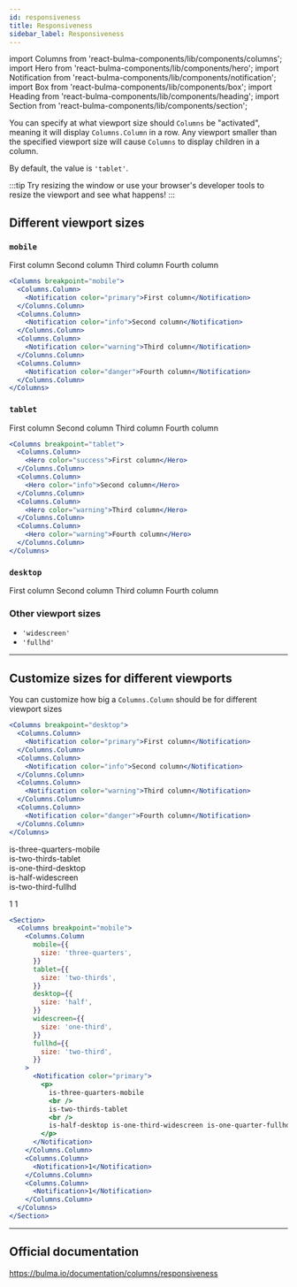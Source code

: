 ```yaml
---
id: responsiveness
title: Responsiveness
sidebar_label: Responsiveness
---
```


import Columns from 'react-bulma-components/lib/components/columns';
import Hero from 'react-bulma-components/lib/components/hero';
import Notification from 'react-bulma-components/lib/components/notification';
import Box from 'react-bulma-components/lib/components/box';
import Heading from 'react-bulma-components/lib/components/heading';
import Section from 'react-bulma-components/lib/components/section';

You can specify at what viewport size should `Columns` be "activated",
meaning it will display `Columns.Column` in a row. Any viewport smaller
than the specified viewport size will cause `Columns` to display children
in a column.

By default, the value is `'tablet'`.

:::tip
Try resizing the window or use your browser's developer tools to resize the viewport
and see what happens!
:::

## Different viewport sizes

### `mobile`

<Columns breakpoint="mobile">
  <Columns.Column>
    <Notification color="primary">First column</Notification>
  </Columns.Column>
  <Columns.Column>
    <Notification color="info">Second column</Notification>
  </Columns.Column>
  <Columns.Column>
    <Notification color="warning">Third column</Notification>
  </Columns.Column>
  <Columns.Column>
    <Notification color="danger">Fourth column</Notification>
  </Columns.Column>
</Columns>


```jsx
<Columns breakpoint="mobile">
  <Columns.Column>
    <Notification color="primary">First column</Notification>
  </Columns.Column>
  <Columns.Column>
    <Notification color="info">Second column</Notification>
  </Columns.Column>
  <Columns.Column>
    <Notification color="warning">Third column</Notification>
  </Columns.Column>
  <Columns.Column>
    <Notification color="danger">Fourth column</Notification>
  </Columns.Column>
</Columns>
```

### `tablet`

<Columns breakpoint="tablet">
  <Columns.Column>
    <Notification color="primary">First column</Notification>
  </Columns.Column>
  <Columns.Column>
    <Notification color="info">Second column</Notification>
  </Columns.Column>
  <Columns.Column>
    <Notification color="warning">Third column</Notification>
  </Columns.Column>
  <Columns.Column>
    <Notification color="danger">Fourth column</Notification>
  </Columns.Column>
</Columns>

```jsx
<Columns breakpoint="tablet">
  <Columns.Column>
    <Hero color="success">First column</Hero>
  </Columns.Column>
  <Columns.Column>
    <Hero color="info">Second column</Hero>
  </Columns.Column>
  <Columns.Column>
    <Hero color="warning">Third column</Hero>
  </Columns.Column>
  <Columns.Column>
    <Hero color="warning">Fourth column</Hero>
  </Columns.Column>
</Columns>
```

### `desktop`

<Columns breakpoint="desktop">
  <Columns.Column>
    <Notification color="primary">First column</Notification>
  </Columns.Column>
  <Columns.Column>
    <Notification color="info">Second column</Notification>
  </Columns.Column>
  <Columns.Column>
    <Notification color="warning">Third column</Notification>
  </Columns.Column>
  <Columns.Column>
    <Notification color="danger">Fourth column</Notification>
  </Columns.Column>
</Columns>

### Other viewport sizes

- `'widescreen'`
- `'fullhd'`

---

## Customize sizes for different viewports

You can customize how big a `Columns.Column` should be for different viewport sizes

```jsx
<Columns breakpoint="desktop">
  <Columns.Column>
    <Notification color="primary">First column</Notification>
  </Columns.Column>
  <Columns.Column>
    <Notification color="info">Second column</Notification>
  </Columns.Column>
  <Columns.Column>
    <Notification color="warning">Third column</Notification>
  </Columns.Column>
  <Columns.Column>
    <Notification color="danger">Fourth column</Notification>
  </Columns.Column>
</Columns>
```

<Section>
  <Columns breakpoint="mobile">
    <Columns.Column
      mobile={{
        size: 'three-quarters',
      }}
      tablet={{
        size: 'two-thirds',
      }}
      desktop={{
        size: 'one-third',
      }}
      widescreen={{
        size: 'half',
      }}
      fullhd={{
        size: 'two-thirds',
      }}
    >
      <Notification color="primary">
        <p>
          is-three-quarters-mobile
          <br />
          is-two-thirds-tablet
          <br />
          is-one-third-desktop
          <br />
          is-half-widescreen
          <br />
          is-two-third-fullhd
        </p>
      </Notification>
    </Columns.Column>
    <Columns.Column>
      <Notification>1</Notification>
    </Columns.Column>
    <Columns.Column>
      <Notification>1</Notification>
    </Columns.Column>
  </Columns>
</Section>

```jsx
<Section>
  <Columns breakpoint="mobile">
    <Columns.Column
      mobile={{
        size: 'three-quarters',
      }}
      tablet={{
        size: 'two-thirds',
      }}
      desktop={{
        size: 'half',
      }}
      widescreen={{
        size: 'one-third',
      }}
      fullhd={{
        size: 'two-third',
      }}
    >
      <Notification color="primary">
        <p>
          is-three-quarters-mobile
          <br />
          is-two-thirds-tablet
          <br />
          is-half-desktop is-one-third-widescreen is-one-quarter-fullhd
        </p>
      </Notification>
    </Columns.Column>
    <Columns.Column>
      <Notification>1</Notification>
    </Columns.Column>
    <Columns.Column>
      <Notification>1</Notification>
    </Columns.Column>
  </Columns>
</Section>
```

---

## Official documentation

https://bulma.io/documentation/columns/responsiveness
